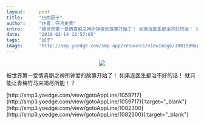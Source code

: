 ```yaml
---
layout:     post
title:      "扭曲因子"
author:     "作者：守月史贵"
intro:      "被世界第一爱情喜剧之神所钟爱的故事开始了！ 如果连医生都治不好的话！ 就只能让青梅竹马来竭尽所能！？"
date:       "2018-02-14 16:57:05"
tags:       "因子"
image:      "http://smp.yoedge.com/smp-app/resource/viewImage/1001989appline.png"
---
```

<div style="text-align: center">
<p><img src="http://smp.yoedge.com/smp-app/resource/viewImage/1001989appline.png"/></p>
</div>
<p class="post-meta">
<span>被世界第一爱情喜剧之神所钟爱的故事开始了！ 如果连医生都治不好的话！ 就只能让青梅竹马来竭尽所能！？</span>
</p>
[http://smp3.yoedge.com/view/gotoAppLine/1059717](http://smp3.yoedge.com/view/gotoAppLine/1059717){:target="_blank"}
[http://smp3.yoedge.com/view/gotoAppLine/1082300](http://smp3.yoedge.com/view/gotoAppLine/1082300){:target="_blank"}


